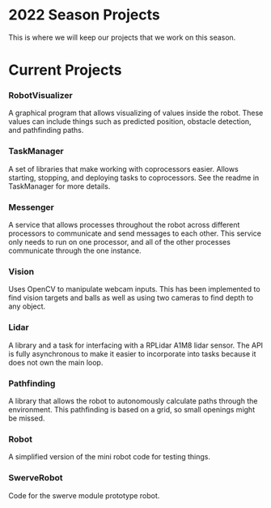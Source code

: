 # 2022 Season Projects

This is where we will keep our projects that we work on this season.

# Current Projects

### RobotVisualizer
A graphical program that allows visualizing of values inside the robot.
These values can include things such as predicted position, obstacle detection, and pathfinding paths.

### TaskManager
A set of libraries that make working with coprocessors easier.
Allows starting, stopping, and deploying tasks to coprocessors.
See the readme in TaskManager for more details.

### Messenger
A service that allows processes throughout the robot across different processors to
communicate and send messages to each other. This service only needs to run on one processor,
and all of the other processes communicate through the one instance.

### Vision
Uses OpenCV to manipulate webcam inputs. This has been implemented to find vision targets and balls as well as using two cameras to find depth to any object.

### Lidar
A library and a task for interfacing with a RPLidar A1M8 lidar sensor. The API is fully asynchronous to make it easier to incorporate into tasks because it does not own the main loop.

### Pathfinding
A library that allows the robot to autonomously calculate paths through the environment. This pathfinding is based on a grid, so small openings might be missed.

### Robot
A simplified version of the mini robot code for testing things.

### SwerveRobot
Code for the swerve module prototype robot.
